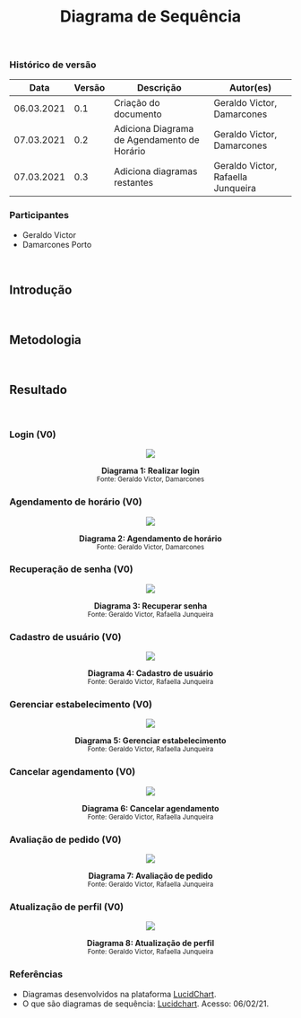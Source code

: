 # <center> Diagrama de Sequência

<br>

### Histórico de versão

|Data | Versão | Descrição | Autor(es)
| -- | -- | -- | -- |
| 06.03.2021 | 0.1 | Criação do documento |Geraldo Victor, Damarcones|
| 07.03.2021 | 0.2 | Adiciona Diagrama de Agendamento de Horário |Geraldo Victor, Damarcones|
| 07.03.2021 | 0.3 | Adiciona diagramas restantes|Geraldo Victor, Rafaella Junqueira|

### Participantes

* Geraldo Victor
* Damarcones Porto

<br>

## Introdução

<br>

<p align="justify"> </p>

## Metodologia

<br>

<p align="justify"> </p>

## Resultado

<br>

<p align="justify"> </p>

### Login (V0)

[<div><center><img src="../../img/diagrama_sequencia/diagrama-sequencia01.png"></div>](../../img/diagrama_sequencia/diagrama-sequencia01.png)

<figcaption align='center'>
  <b>Diagrama 1: Realizar login</b>
  </br>
  <small>Fonte: Geraldo Victor, Damarcones</small>
</figcaption>

### Agendamento de horário (V0)

[<div><center><img src="../../img/diagrama_sequencia/diagrama-sequencia02.png"></div>](../../img/diagrama_sequencia/diagrama-sequencia02.png)

<figcaption align='center'>
  <b>Diagrama 2: Agendamento de horário</b>
  </br>
  <small>Fonte: Geraldo Victor, Damarcones</small>
</figcaption>

### Recuperação de senha (V0)

[<div><center><img src="../../img/diagrama_sequencia/diagrama-sequencia03.png"></div>](../../img/diagrama_sequencia/diagrama-sequencia03.png)

<figcaption align='center'>
  <b>Diagrama 3: Recuperar senha</b>
  </br>
  <small>Fonte: Geraldo Victor, Rafaella Junqueira </small>
</figcaption>

### Cadastro de usuário (V0)

[<div><center><img src="../../img/diagrama_sequencia/diagrama-sequencia04.png"></div>](../../img/diagrama_sequencia/diagrama-sequencia04.png)

<figcaption align='center'>
  <b>Diagrama 4: Cadastro de usuário</b>
  </br>
  <small>Fonte: Geraldo Victor, Rafaella Junqueira</small>
</figcaption>

### Gerenciar estabelecimento (V0)

[<div><center><img src="../../img/diagrama_sequencia/diagrama-sequencia05.png"></div>](../../img/diagrama_sequencia/diagrama-sequencia05.png)

<figcaption align='center'>
  <b>Diagrama 5: Gerenciar estabelecimento</b>
  </br>
  <small>Fonte: Geraldo Victor, Rafaella Junqueira</small>
</figcaption>

### Cancelar agendamento (V0)

[<div><center><img src="../../img/diagrama_sequencia/diagrama-sequencia06.png"></div>](../../img/diagrama_sequencia/diagrama-sequencia06.png)

<figcaption align='center'>
  <b>Diagrama 6: Cancelar agendamento</b>
  </br>
  <small>Fonte: Geraldo Victor, Rafaella Junqueira</small>
</figcaption>

### Avaliação de pedido (V0)

[<div><center><img src="../../img/diagrama_sequencia/diagrama-sequencia07.png"></div>](../../img/diagrama_sequencia/diagrama-sequencia07.png)

<figcaption align='center'>
  <b>Diagrama 7: Avaliação de pedido</b>
  </br>
  <small>Fonte: Geraldo Victor, Rafaella Junqueira</small>
</figcaption>

### Atualização de perfil (V0)

[<div><center><img src="../../img/diagrama_sequencia/diagrama-sequencia08.png"></div>](../../img/diagrama_sequencia/diagrama-sequencia08.png)

<figcaption align='center'>
  <b>Diagrama 8: Atualização de perfil</b>
  </br>
  <small>Fonte: Geraldo Victor, Rafaella Junqueira</small>
</figcaption>

### Referências 

* Diagramas desenvolvidos na plataforma <a href="https://www.lucidchart.com/">LucidChart</a>.
* O que são diagramas de sequência: <a href="https://www.lucidchart.com/pages/pt/o-que-e-diagrama-de-sequencia-uml">Lucidchart</a>. Acesso: 06/02/21.
